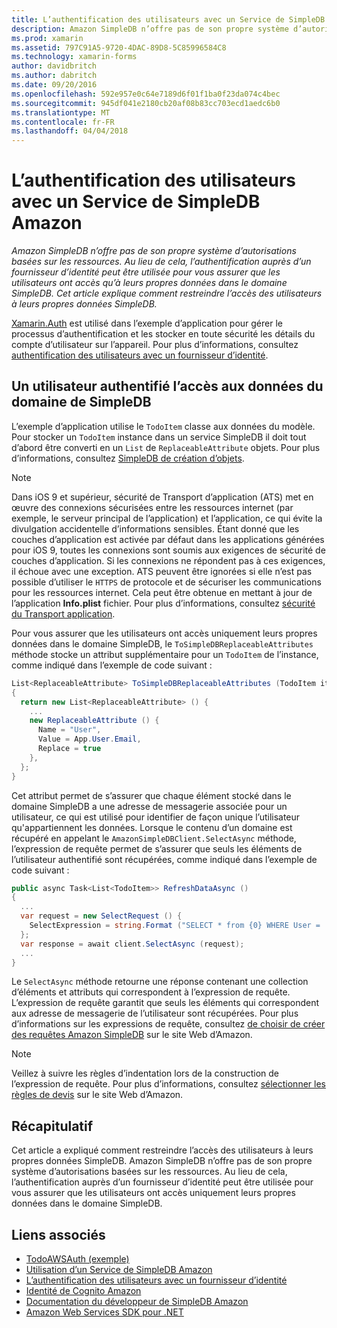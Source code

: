 ```yaml
---
title: L’authentification des utilisateurs avec un Service de SimpleDB Amazon
description: Amazon SimpleDB n’offre pas de son propre système d’autorisations basées sur les ressources. Au lieu de cela, l’authentification auprès d’un fournisseur d’identité peut être utilisée pour vous assurer que les utilisateurs ont accès qu’à leurs propres données dans le domaine SimpleDB. Cet article explique comment restreindre l’accès des utilisateurs à leurs propres données SimpleDB.
ms.prod: xamarin
ms.assetid: 797C91A5-9720-4DAC-89D8-5C85996584C8
ms.technology: xamarin-forms
author: davidbritch
ms.author: dabritch
ms.date: 09/20/2016
ms.openlocfilehash: 592e957e0c64e7189d6f01f1ba0f23da074c4bec
ms.sourcegitcommit: 945df041e2180cb20af08b83cc703ecd1aedc6b0
ms.translationtype: MT
ms.contentlocale: fr-FR
ms.lasthandoff: 04/04/2018
---
```

# <a name="authenticating-users-with-an-amazon-simpledb-service"></a>L’authentification des utilisateurs avec un Service de SimpleDB Amazon

_Amazon SimpleDB n’offre pas de son propre système d’autorisations basées sur les ressources. Au lieu de cela, l’authentification auprès d’un fournisseur d’identité peut être utilisée pour vous assurer que les utilisateurs ont accès qu’à leurs propres données dans le domaine SimpleDB. Cet article explique comment restreindre l’accès des utilisateurs à leurs propres données SimpleDB._

[Xamarin.Auth](https://github.com/xamarin/Xamarin.Auth) est utilisé dans l’exemple d’application pour gérer le processus d’authentification et les stocker en toute sécurité les détails du compte d’utilisateur sur l’appareil. Pour plus d’informations, consultez [authentification des utilisateurs avec un fournisseur d’identité](~/xamarin-forms/data-cloud/authentication/oauth.md).

## <a name="allowing-an-authenticated-user-access-to-simpledb-domain-data"></a>Un utilisateur authentifié l’accès aux données du domaine de SimpleDB

L’exemple d’application utilise le `TodoItem` classe aux données du modèle. Pour stocker un `TodoItem` instance dans un service SimpleDB il doit tout d’abord être converti en un `List` de `ReplaceableAttribute` objets. Pour plus d’informations, consultez [SimpleDB de création d’objets](~/xamarin-forms/data-cloud/consuming/aws.md).

> [!NOTE]
> Dans iOS 9 et supérieur, sécurité de Transport d’application (ATS) met en œuvre des connexions sécurisées entre les ressources internet (par exemple, le serveur principal de l’application) et l’application, ce qui évite la divulgation accidentelle d’informations sensibles. Étant donné que les couches d’application est activée par défaut dans les applications générées pour iOS 9, toutes les connexions sont soumis aux exigences de sécurité de couches d’application. Si les connexions ne répondent pas à ces exigences, il échoue avec une exception.
> ATS peuvent être ignorées si elle n’est pas possible d’utiliser le `HTTPS` de protocole et de sécuriser les communications pour les ressources internet. Cela peut être obtenue en mettant à jour de l’application **Info.plist** fichier. Pour plus d’informations, consultez [sécurité du Transport application](~/ios/app-fundamentals/ats.md).

Pour vous assurer que les utilisateurs ont accès uniquement leurs propres données dans le domaine SimpleDB, le `ToSimpleDBReplaceableAttributes` méthode stocke un attribut supplémentaire pour un `TodoItem` de l’instance, comme indiqué dans l’exemple de code suivant :

```csharp
List<ReplaceableAttribute> ToSimpleDBReplaceableAttributes (TodoItem item)
{
  return new List<ReplaceableAttribute> () {
    ...
    new ReplaceableAttribute () {
      Name = "User",
      Value = App.User.Email,
      Replace = true
    },
  };
}
```

Cet attribut permet de s’assurer que chaque élément stocké dans le domaine SimpleDB a une adresse de messagerie associée pour un utilisateur, ce qui est utilisé pour identifier de façon unique l’utilisateur qu'appartiennent les données. Lorsque le contenu d’un domaine est récupéré en appelant le `AmazonSimpleDBClient.SelectAsync` méthode, l’expression de requête permet de s’assurer que seuls les éléments de l’utilisateur authentifié sont récupérées, comme indiqué dans l’exemple de code suivant :

```csharp
public async Task<List<TodoItem>> RefreshDataAsync ()
{
  ...
  var request = new SelectRequest () {
    SelectExpression = string.Format ("SELECT * from {0} WHERE User = '{1}'", tableName, App.User.Email)
  };
  var response = await client.SelectAsync (request);
  ...
}
```

Le `SelectAsync` méthode retourne une réponse contenant une collection d’éléments et attributs qui correspondent à l’expression de requête. L’expression de requête garantit que seuls les éléments qui correspondent aux adresse de messagerie de l’utilisateur sont récupérées. Pour plus d’informations sur les expressions de requête, consultez [de choisir de créer des requêtes Amazon SimpleDB](http://docs.aws.amazon.com/AmazonSimpleDB/latest/DeveloperGuide/UsingSelect.html) sur le site Web d’Amazon.

> [!NOTE]
> Veillez à suivre les règles d’indentation lors de la construction de l’expression de requête. Pour plus d’informations, consultez [sélectionner les règles de devis](http://docs.aws.amazon.com/AmazonSimpleDB/latest/DeveloperGuide/QuotingRulesSelect.html) sur le site Web d’Amazon.

## <a name="summary"></a>Récapitulatif

Cet article a expliqué comment restreindre l’accès des utilisateurs à leurs propres données SimpleDB. Amazon SimpleDB n’offre pas de son propre système d’autorisations basées sur les ressources. Au lieu de cela, l’authentification auprès d’un fournisseur d’identité peut être utilisée pour vous assurer que les utilisateurs ont accès uniquement leurs propres données dans le domaine SimpleDB.


## <a name="related-links"></a>Liens associés

- [TodoAWSAuth (exemple)](https://developer.xamarin.com/samples/xamarin-forms/WebServices/TodoAWSAuth/)
- [Utilisation d’un Service de SimpleDB Amazon](~/xamarin-forms/data-cloud/consuming/aws.md)
- [L’authentification des utilisateurs avec un fournisseur d’identité](~/xamarin-forms/data-cloud/authentication/oauth.md)
- [Identité de Cognito Amazon](http://docs.aws.amazon.com/cognito/devguide/identity/)
- [Documentation du développeur de SimpleDB Amazon](http://docs.aws.amazon.com/AmazonSimpleDB/latest/DeveloperGuide/Welcome.html)
- [Amazon Web Services SDK pour .NET](https://www.nuget.org/packages?q=Tags%3A%22aws-sdk-v3%22)
